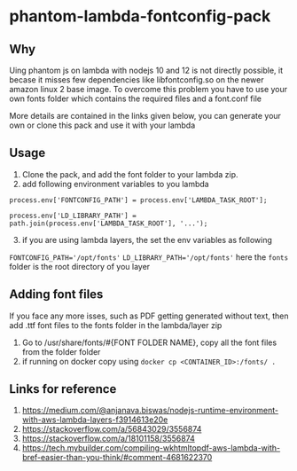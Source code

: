 # phantom-lambda-fontconfig-pack

## Why

Uing phantom js on lambda with nodejs 10 and 12 is not directly possible, it becase it misses few dependencies like libfontconfig.so on the newer amazon linux 2 base image. To overcome this problem you have to use your own fonts folder which contains the required files and a font.conf file

More details are contained in the links given below, you can generate your own or clone this pack and use it with your lambda

## Usage

1. Clone the pack, and add the font folder to your lambda zip.
2. add following environment variables to you lambda

`process.env['FONTCONFIG_PATH'] = process.env['LAMBDA_TASK_ROOT'];`

`process.env['LD_LIBRARY_PATH'] = path.join(process.env['LAMBDA_TASK_ROOT'], '...');`

3. if you are using lambda layers, the set the env variables as following

`FONTCONFIG_PATH='/opt/fonts'`
`LD_LIBRARY_PATH='/opt/fonts'`
here the `fonts` folder is the root directory of you layer

## Adding font files

If you face any more isses, such as PDF getting generated without text, then add .ttf font files to the fonts folder in the lambda/layer zip

1. Go to /usr/share/fonts/#{FONT FOLDER NAME}, copy all the font files from the folder folder
2. if running on docker copy using `docker cp <CONTAINER_ID>:/fonts/ .`

## Links for reference
1. https://medium.com/@anjanava.biswas/nodejs-runtime-environment-with-aws-lambda-layers-f3914613e20e
2. https://stackoverflow.com/a/56843029/3556874
3. https://stackoverflow.com/a/18101158/3556874
4. https://tech.mybuilder.com/compiling-wkhtmltopdf-aws-lambda-with-bref-easier-than-you-think/#comment-4681622370
